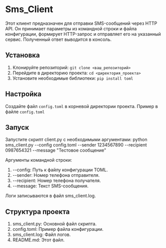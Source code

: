 # Sms_Client
Этот клиент предназначен для отправки SMS-сообщений через HTTP API. Он принимает параметры из командной строки и файла конфигурации, формирует HTTP-запрос и отправляет его на указанный сервис. Полученный ответ выводится в консоль.

## Установка
1.  Клонируйте репозиторий: `git clone <ваш_репозиторий>`
2.  Перейдите в директорию проекта: `cd <директория_проекта>`
3.  Установите необходимые библиотеки: `pip install toml`

## Настройка
Создайте файл `config.toml` в корневой директории проекта. Пример в файле `config.toml`

## Запуск
Запустите скрипт client.py с необходимыми аргументами: python sms_client.py --config config.toml --sender 1234567890 --recipient 0987654321 --message "Тестовое сообщение"

Аргументы командной строки:
1. --config: Путь к файлу конфигурации TOML.
2. --sender: Номер телефона отправителя.
3. --recipient: Номер телефона получателя.
4. --message: Текст SMS-сообщения.

Логи записываются в файл sms_client.log.

## Структура проекта
1. sms_client.py: Основной файл скрипта.
2. config.toml: Пример файла конфигурации.
3. sms_client.log: Файл логов.
4. README.md: Этот файл.
